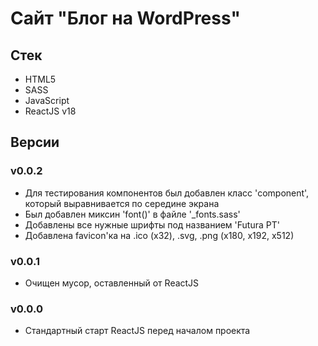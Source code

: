 # Сайт "Блог на WordPress"

## Стек
- HTML5
- SASS
- JavaScript
- ReactJS v18

## Версии
### v0.0.2
- Для тестирования компонентов был добавлен класс 'component', который выравнивается по середине экрана
- Был добавлен миксин 'font()' в файле '_fonts.sass'
- Добавлены все нужные шрифты под названием 'Futura PT'
- Добавлена favicon'ка на .ico (x32), .svg, .png (x180, x192, x512)

### v0.0.1
- Очищен мусор, оставленный от ReactJS

### v0.0.0
- Стандартный старт ReactJS перед началом проекта
